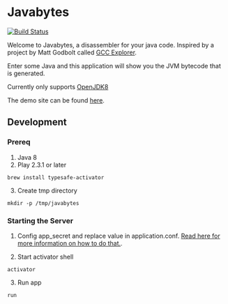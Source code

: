 Javabytes
=====================================
[![Build Status](https://travis-ci.org/jkeam/javabytes.svg?branch=master)](https://travis-ci.org/jkeam/javabytes)

Welcome to Javabytes, a disassembler for your java code. Inspired by a project by Matt Godbolt called [GCC Explorer](https://github.com/mattgodbolt/gcc-explorer).

Enter some Java and this application will show you the JVM bytecode that is generated.

Currently only supports [OpenJDK8](http://openjdk.java.net/projects/jdk8/)

The demo site can be found [here](http://javabytes.io/).

## Development

### Prereq
1.  Java 8
2.  Play 2.3.1 or later

  ```
  brew install typesafe-activator
  ```
3.  Create tmp directory

  ```
  mkdir -p /tmp/javabytes
  ```

### Starting the Server
1.  Config app_secret and replace value in application.conf.  [Read here for more information on how to do that.](https://www.playframework.com/documentation/2.5.x/ApplicationSecret).

2.  Start activator shell

  ```
  activator
  ```
3.  Run app

  ```
  run
  ```

